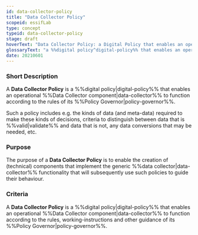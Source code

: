 ```yaml
---
id: data-collector-policy
title: "Data Collector Policy"
scopeid: essifLab
type: concept
typeid: data-collector-policy
stage: draft
hoverText: "Data Collector Policy: a Digital Policy that enables an operational Data Collector component to function according to the rules of its Policy Governor."
glossaryText: "a %%digital policy^digital-policy%% that enables an operational %%data collector^data-collector%% component to function according to the rules of its %%policy governor^policy-governor%%."
date: 20210601
---
```


### Short Description
A **Data Collector Policy** is a %%digital policy|digital-policy%% that enables an operational %%Data Collector component|data-collector%% to function according to the rules of its %%Policy Governor|policy-governor%%.

Such a policy includes e.g. the kinds of data (and meta-data) required to make these kinds of decisions, criteria to distinguish between data that is %%valid|validate%% and data that is not, any data conversions that may be needed, etc.

### Purpose
The purpose of a **Data Collector Policy** is to enable the creation of (technical) components that implement the generic %%data collector|data-collector%% functionality that will subsequently use such policies to guide their behaviour.

### Criteria
A **Data Collector Policy** is a %%digital policy|digital-policy%% that enables an operational %%Data Collector component|data-collector%% to function according to the rules, working-instructions and other guidance of its %%Policy Governor|policy-governor%%.
